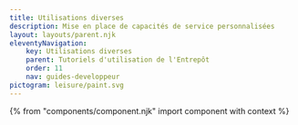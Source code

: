 ```yaml
---
title: Utilisations diverses
description: Mise en place de capacités de service personnalisées
layout: layouts/parent.njk
eleventyNavigation:
    key: Utilisations diverses
    parent: Tutoriels d'utilisation de l'Entrepôt
    order: 11
    nav: guides-developpeur
pictogram: leisure/paint.svg
---
```


{% from "components/component.njk" import component with context %}
